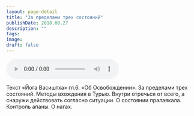 ```yaml
---
layout: page-detail
title: "За пределами трех состояний"
publishDate: 2018.08.27
description: ""
tags:
image:
draft: false
---
```


<audio title="2018.08.27 - За пределами трех состояний.mp3" src="https://filer-api.advayta.org/v1.0/public/files/74026" controls=""></audio>

 Текст «Йога Васиштха» гл.6\. «Об Освобождении». За пределами трех состояний. Методы вхождения в Турью. Внутри отречься от всего, а снаружи действовать согласно ситуации. О состоянии пралаякала. Контроль апаны. О нагах. 

  
